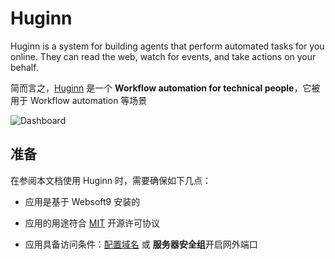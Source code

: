 # Huginn

Huginn is a system for building agents that perform automated tasks for you online. They can read the web, watch for events, and take actions on your behalf. 

简而言之，[Huginn](https://github.com/huginn/huginn) 是一个 **Workflow automation for technical people**，它被用于 Workflow automation  等场景


![Dashboard](http://libs.websoft9.com/Websoft9/DocsPicture/zh/huginn/huginn-gui-websoft9.png)


## 准备

在参阅本文档使用 Huginn 时，需要确保如下几点：

- 应用是基于 Websoft9 安装的

- 应用的用途符合 [MIT](https://opensource.org/licenses/MIT) 开源许可协议

- 应用具备访问条件：[配置域名](./guide/appsetdomain) 或 **服务器安全组**开启网外端口